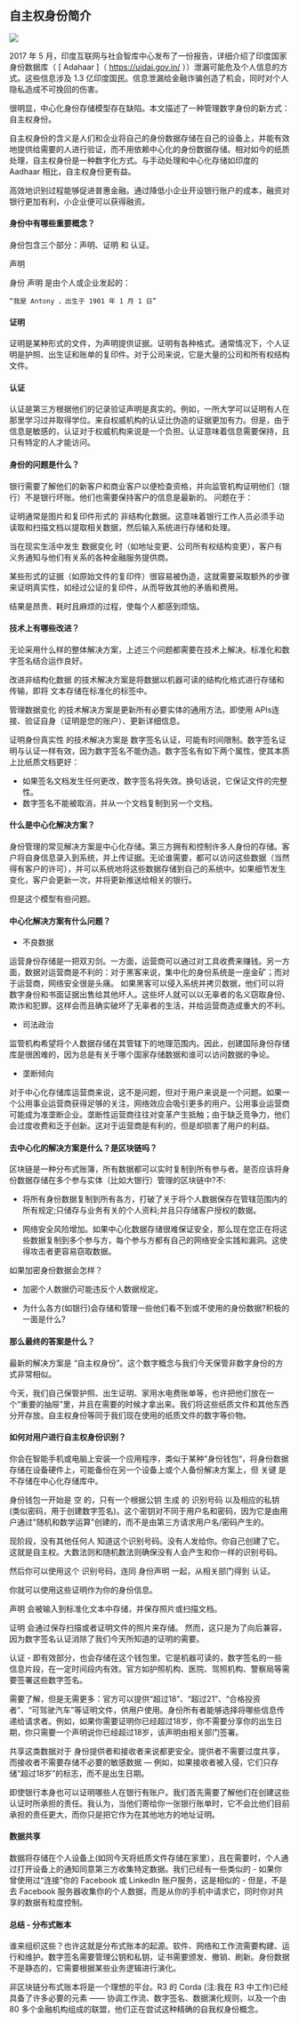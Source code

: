 ## 自主权身份简介

![](https://i.imgur.com/W6Xg6gO.png)

2017 年 5 月，印度互联网与社会智库中心发布了一份报告，详细介绍了印度国家身份数据库（ [ Adahaar ]（ https://uidai.gov.in/ ））泄漏可能危及个人信息的方式。这些信息涉及 1.3 亿印度国民。信息泄漏给金融诈骗创造了机会，同时对个人隐私造成不可挽回的伤害。

很明显，中心化身份存储模型存在缺陷。本文描述了一种管理数字身份的新方式：自主权身份。

自主权身份的含义是人们和企业将自己的身份数据存储在自己的设备上，并能有效地提供给需要的人进行验证，而不用依赖中心化的身份数据存储。相对如今的纸质处理，自主权身份是一种数字化方式。与手动处理和中心化存储如印度的 Aadhaar 相比，自主权身份更有益。

高效地识别过程能够促进普惠金融。通过降低小企业开设银行账户的成本，融资对银行更加有利，小企业便可以获得融资。

#### 身份中有哪些重要概念？

身份包含三个部分：声明、证明 和 认证。

声明

身份 声明 是由个人或企业发起的：

    “我是 Antony ，出生于 1901 年 1 月 1 日”

#### 证明

证明是某种形式的文件，为声明提供证据。证明有各种格式。通常情况下，个人证明是护照、出生证和账单的复印件。对于公司来说，它是大量的公司和所有权结构文件。

#### 认证

认证是第三方根据他们的记录验证声明是真实的。例如，一所大学可以证明有人在那里学习过并取得学位。来自权威机构的认证比伪造的证据更加有力。但是，由于信息是敏感的，认证对于权威机构来说是一个负担。认证意味着信息需要保持，且只有特定的人才能访问。

#### 身份的问题是什么？
银行需要了解他们的新客户和商业客户以便检查资格，并向监管机构证明他们（银行）不是银行坏账。他们也需要保持客户的信息是最新的。
问题在于：


证明通常是图片和复印件形式的 非结构化数据。这意味着银行工作人员必须手动读取和扫描文档以提取相关数据，然后输入系统进行存储和处理。


当在现实生活中发生 数据变化 时（如地址变更、公司所有权结构变更），客户有义务通知与他们有关系的各种金融服务提供商。


某些形式的证据（如原始文件的复印件）很容易被伪造，这就需要采取额外的步骤来证明真实性，如经过公证的复印件，从而导致其他的矛盾和费用。


结果是昂贵、耗时且麻烦的过程，使每个人都感到烦恼。

#### 技术上有哪些改进？
无论采用什么样的整体解决方案，上述三个问题都需要在技术上解决。标准化和数字签名结合运作良好。

改进非结构化数据 的技术解决方案是将数据以机器可读的结构化格式进行存储和传输，即将 文本存储在标准化的标签中。

管理数据变化 的技术解决方案是更新所有必要实体的通用方法。即使用 APIs连接、验证自身（证明是您的账户）、更新详细信息。

证明身份真实性 的技术解决方案是 数字签名认证，可能有时间限制。数字签名证明与认证一样有效，因为数字签名不能伪造。数字签名有如下两个属性，使其本质上比纸质文档更好：

- 如果签名文档发生任何更改，数字签名将失效。换句话说，它保证文件的完整性。
- 数字签名不能被取消，并从一个文档复制到另一个文档。

#### 什么是中心化解决方案？
身份管理的常见解决方案是中心化存储。第三方拥有和控制许多人身份的存储。客户将自身信息录入到系统，并上传证据。无论谁需要，都可以访问这些数据（当然得有客户的许可），并可以系统地将这些数据存储到自己的系统中。如果细节发生变化，客户会更新一次，并将更新推送给相关的银行。

但是这个模型有些问题。


#### 中心化解决方案有什么问题？

- 不良数据

运营身份存储是一把双刃剑。一方面，运营商可以通过对工具收费来赚钱。另一方面，数据对运营商是不利的：对于黑客来说，集中化的身份系统是一座金矿；而对于运营商，网络安全很是头痛。
如果黑客可以侵入系统并拷贝数据，他们可以将数字身份和书面证据出售给其他坏人。这些坏人就可以以无辜者的名义窃取身份、欺诈和犯罪。这样会而且确实破坏了无辜者的生活，并给运营商造成重大的不利。

- 司法政治

监管机构希望将个人数据存储在其管辖下的地理范围内。因此，创建国际身份存储库是很困难的，因为总是有关于哪个国家存储数据和谁可以访问数据的争论。

- 垄断倾向

对于中心化存储库运营商来说，这不是问题，但对于用户来说是一个问题。如果一个公用事业运营商获得足够的关注，网络效应会吸引更多的用户。公用事业运营商可能成为准垄断企业。垄断性运营商往往对变革产生抵触；由于缺乏竞争力，他们会过度收费和乏于创新。这对于运营商是有利的，但是却损害了用户的利益。

#### 去中心化的解决方案是什么？是区块链吗？
区块链是一种分布式账簿，所有数据都可以实时复制到所有参与者。是否应该将身份数据存储在多个参与实体（比如大银行）管理的区块链中?不:


- 将所有身份数据复制到所有各方，打破了关于将个人数据保存在管辖范围内的所有规定;只储存与业务有关的个人资料;并且只存储客户授权的数据。


- 网络安全风险增加。如果中心化数据存储很难保证安全，那么现在您正在将这些数据复制到多个参与方，每个参与方都有自己的网络安全实践和漏洞。这使得攻击者更容易窃取数据。


如果加密身份数据会怎样？


- 加密个人数据仍可能违反个人数据规定。


- 为什么各方(如银行)会存储和管理一些他们看不到或不使用的身份数据?积极的一面是什么?

#### 那么最终的答案是什么？
最新的解决方案是 “自主权身份”。这个数字概念与我们今天保管非数字身份的方式非常相似。

今天，我们自己保管护照、出生证明、家用水电费账单等，也许把他们放在一个“重要的抽屉”里，并且在需要的时候才拿出来。我们将这些纸质文件和其他东西分开存放。自主权身份等同于我们现在使用的纸质文件的数字等价物。

#### 如何对用户进行自主权身份识别？
你会在智能手机或电脑上安装一个应用程序，类似于某种”身份钱包“，将身份数据存储在设备硬件上，可能备份在另一个设备上或个人备份解决方案上，但 关键 是不存储在中心化存储库中。

身份钱包一开始是 空 的，只有一个根据公钥 生成 的 识别号码 以及相应的私钥(类似密码，用于创建数字签名)。这个密钥对不同于用户名和密码，因为它是由用户通过"随机和数学运算"创建的，而不是由第三方请求用户名/密码产生的。

现阶段，没有其他任何人 知道这个识别号码。没有人发给你。你自己创建了它。这就是自主权。大数法则和随机数法则确保没有人会产生和你一样的识别号码。

然后你可以使用这个 识别号码，连同 身份声明 一起，从相关部门得到 认证。

你就可以使用这些证明作为你的身份信息。

声明 会被输入到标准化文本中存储，并保存照片或扫描文档。

证明 会通过保存扫描或者证明文件的照片来存储。 然而，这只是为了向后兼容，因为数字签名认证消除了我们今天所知道的证明的需要。

认证 - 即有效部分，也会存储在这个钱包里。它是机器可读的，数字签名的一些信息片段，在一定时间段内有效。官方如护照机构、医院、驾照机构、警察局等需要签署这些数字签名。

需要了解，但是无需更多：官方可以提供“超过18”、“超过21”、“合格投资者”、“可驾驶汽车”等证明文件，供用户使用。身份所有者能够选择将哪些信息传递给请求者。例如，如果你需要证明你已经超过18岁，你不需要分享你的出生日期，你只需要一个声明说你已经超过18岁，该声明由相关部门签署。



共享这类数据对于 身份提供者和接收者来说都更安全。提供者不需要过度共享，而接收者不需要存储不必要的敏感数据 — 例如，如果接收者被入侵，它们只存储“超过18岁”的标志，而不是出生日期。

即使银行本身也可以证明哪些人在银行有账户。我们首先需要了解他们在创建这些认证时所承担的责任。我认为，当他们寄给你一张银行账单时，它不会比他们目前承担的责任更大，而你只是把它作为在其他地方的地址证明。


#### 数据共享

数据将存储在个人设备上(如同今天将纸质文件存储在家里），且在需要时，个人通过打开设备上的通知同意第三方收集特定数据。我们已经有一些类似的 - 如果你曾使用过“连接”你的 Facebook 或 LinkedIn 账户服务，这是相似的 - 但是，不是去 Facebook 服务器收集你的个人数据，而是从你的手机中请求它，同时你对共享的数据有粒度控制。

#### 总结 - 分布式账本
谁来组织这些？也许这就是分布式账本的起源。软件、网络和工作流需要构建、运行和维护。数字签名需要管理公钥和私钥，证书需要颁发、撤销、刷新。身份数据不是静态的，它需要根据某些业务逻辑进行演化。

非区块链分布式账本将是一个理想的平台。R3 的 Corda (注:我在 R3 中工作)已经具备了许多必要的元素 —— 协调工作流、数字签名、数据演化规则，以及一个由 80 多个金融机构组成的联盟，他们正在尝试这种精确的自我权身份概念。

